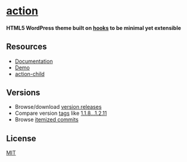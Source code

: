 # [action](../../)
#### HTML5 WordPress theme built on [hooks](http://codex.wordpress.org/Plugin_API#Hooks.2C_Actions_and_Filters) to be <b>minimal</b> yet <b>extensible</b>

## Resources

- [Documentation](http://actiontheme.com/)
- [Demo](http://demo.actiontheme.com/)
- [action-child](https://github.com/ryanve/action-child)

## Versions

- Browse/download [version releases](../../releases)
- Compare version [tags](../../tags) like [1.1.8...1.2.11](../../compare/1.1.8...1.2.11)
- Browse [itemized commits](../../commits/master)

## License

[MIT](http://opensource.org/licenses/MIT)